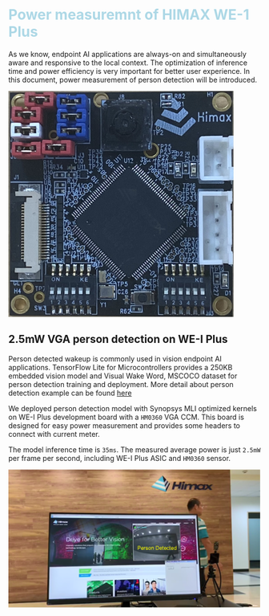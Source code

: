 # <span style="color:lightblue;">  Power measuremnt of HIMAX WE-1 Plus  </span> 

As we know, endpoint AI applications are always-on and simultaneously aware and responsive to the local context. The optimization of inference time and power efficiency is very important for better user experience. In this document, power measurement of person detection will be introduced.

![board for power measurement](images/board_for_measurement.png)

## 2.5mW VGA person detection on WE-I Plus

Person detected wakeup is commonly used in vision endpoint AI applications.
TensorFlow Lite for Microcontrollers provides a 250KB embedded vision model and Visual Wake Word, MSCOCO dataset for person detection training and deployment. More detail about person detection example can be found [here](https://github.com/tensorflow/tensorflow/tree/master/tensorflow/lite/micro/examples/person_detection_experimental#person-detection-example)

We deployed person detection model with Synopsys MLI optimized kernels on WE-I Plus development board with a `HM0360` VGA CCM. This board is designed for easy power measurement and provides some headers to connect with current meter.

The model inference time is `35ms`. The measured average power is just `2.5mW` per frame per second, including WE-I Plus ASIC and `HM0360` sensor.

[![person_detect](images/person_detect.png)](https://www.youtube.com/watch?v=DQQWAPrrWlE "person_detect - Click to Watch!")